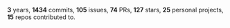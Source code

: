**3** years, **1434** commits, **105** issues, **74** PRs, **127** stars, **25** personal projects, **15** repos contributed to.
